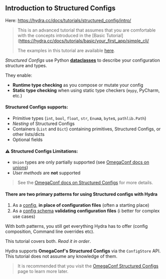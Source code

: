 ## Introduction to Structured Configs

Here: https://hydra.cc/docs/tutorials/structured_config/intro/

> This is an advanced tutorial that assumes that you are comfortable with the concepts introduced in the [Basic Tutorial](https://hydra.cc/docs/tutorials/basic/your_first_app/simple_cli/
> 
> The examples in this tutorial are available [here](https://github.com/facebookresearch/hydra/blob/main/examples/tutorials/structured_configs).

*Structured Configs* use Python [**dataclasses**](https://docs.python.org/3.7/library/dataclasses.html) to describe your configuration structure and types.

They enable:
* **Runtime type checking** as you compose or mutate your config
* **Static type checking** when using static type checkers (`mypy`, PyCharm, etc.)

#### Structured Configs supports:
* Primitive types (`int`, `bool`, `float`, `str`, `Enum`a, `byte`s, `pathlib.Path`)
* *Nesting* of Structured Configs
* Containers (`List` and `Dict`) containing primitives, Structured Configs, or other lists/dicts
* Optional fields

#### ⚠️ Structured Configs Limitations:
* `Union` types are only partially supported (see [OmegaConf docs on unions](https://omegaconf.readthedocs.io/en/latest/structured_config.html#union-types))
* *User methods* are **not** supported

> See the [OmegaConf docs on Structured Configs](https://omegaconf.readthedocs.io/en/latest/structured_config.html) for more details.

#### There are two primary patterns for using Structured configs with Hydra
1. As a [config](https://hydra.cc/docs/tutorials/structured_config/minimal_example/), **in place of configuration files** (often a starting place)
1. As a [config schema](https://hydra.cc/docs/tutorials/structured_config/schema/) **validating configuration files** (ℹ️ better for complex use cases)

With both patterns, you still get everything Hydra has to offer (config composition, Command line overrides etc).

This tutorial covers both. *Read it in order*.

Hydra supports **OmegaConf's Structured Configs** via the `ConfigStore` API. This tutorial does not assume any knowledge of them.

> It is recommended that you visit the [OmegaConf Structured Configs](https://omegaconf.readthedocs.io/en/latest/structured_config.html) page to learn more later.
